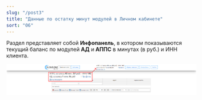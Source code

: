 ```yaml
---
slug: "/post3"
title: "Данные по остатку минут модулей в Личном кабинете"
sort: "06"
---
```


Раздел представляет собой **Инфопанель**, в котором показываются текущий баланс по модулей **АД** и **АППС** в минутах (в руб.) и ИНН клиента.

![Картинка](./images/balance_keys_main.png "Инфопанель по модулям АД и АППС")